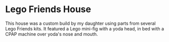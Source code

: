 # Lego Friends House

This house was a custom build by my daughter using parts from several Lego Friends kits. It featured a Lego mini-fig with a yoda head, in bed with a CPAP machine over yoda's nose and mouth.
